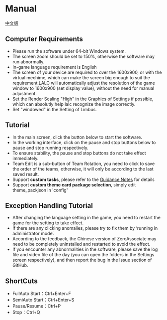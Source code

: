# Manual
[中文版](manual_cn.md)
## Computer Requirements
- Please run the software under 64-bit Windows system.
- The screen zoom should be set to 150%, otherwise the software may run abnormally.
- In-game language requirement is English
- The screen of your device are required to over the 1600x900, or with the virtual mechime, which can make the screen big enough to suit the requirement.LALC will automatically adjust the resolution of the game window to 1600x900 (set display value), without the need for manual adjustment.
- Set the Render Scaling "High" in the Graphics of Settings if possible, which can absolutly help lalc recognize the image correctly.
- Set "windowed" in the Setting of Limbus.
## Tutorial
- In the main screen, click the button below to start the software.
- In the working interface, click on the pause and stop buttons below to pause and stop running respectively.
- To ensure stability, the pause and stop buttons do not take effect immediately.
- Team Edit is a sub-button of Team Rotation, you need to click to save the order of the teams, otherwise, it will only be according to the last saved result.
- Support **custom tasks**, please refer to the [Guidance Notes](./json_guide_cn.md) for details
- Support **custom theme card package selection**, simply edit theme_packjson in 'config'
## Exception Handling Tutorial
- After changing the language setting in the game, you need to restart the game for the setting to take effect.
- If there are any clicking anomalies, please try to fix them by ‘running in administrator mode’.
- According to the feedback, the Chinese version of ZeroAssociate may need to be completely uninstalled and restarted to avoid the effect.
- If you encounter any abnormalities in the software, please save the log file and video file of the day (you can open the folders in the Settings screen respectively), and then report the bug in the Issue section of GitHub.
## ShortCuts
- FullAuto Start：Ctrl+Enter+F
- SemiAuto Start：Ctrl+Enter+S
- Pause/Resume：Ctrl+P
- Stop：Ctrl+Q